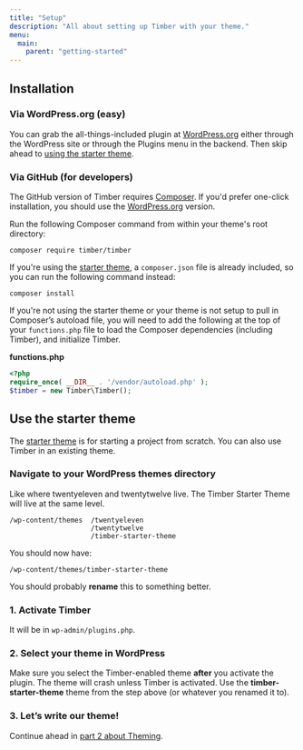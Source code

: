 ```yaml
---
title: "Setup"
description: "All about setting up Timber with your theme."
menu:
  main:
    parent: "getting-started"
---
```


## Installation

### Via WordPress.org (easy)

You can grab the all-things-included plugin at [WordPress.org](http://wordpress.org/plugins/timber-library/) either through the WordPress site or through the Plugins menu in the backend. Then skip ahead to [using the starter theme](#use-the-starter-theme).

### Via GitHub (for developers)

The GitHub version of Timber requires [Composer](https://getcomposer.org/download/). If you'd prefer one-click installation, you should use the [WordPress.org](https://wordpress.org/plugins/timber-library/) version.

Run the following Composer command from within your theme's root directory:

```shell
composer require timber/timber
```

If you're using the [starter theme](https://github.com/timber/starter-theme), a `composer.json` file is already included, so you can run the following command instead:

```shell
composer install
```

If you're not using the starter theme or your theme is not setup to pull in Composer’s autoload file, you will need to add the following at the top of your `functions.php` file to load the Composer dependencies (including Timber), and initialize Timber.

**functions.php**

```php
<?php
require_once( __DIR__ . '/vendor/autoload.php' );
$timber = new Timber\Timber();
```

## Use the starter theme

The [starter theme](https://github.com/timber/starter-theme) is for starting a project from scratch. You can also use Timber in an existing theme.

### Navigate to your WordPress themes directory

Like where twentyeleven and twentytwelve live. The Timber Starter Theme will live at the same level.

	/wp-content/themes	/twentyeleven
						/twentytwelve
						/timber-starter-theme

You should now have:

	/wp-content/themes/timber-starter-theme

You should probably **rename** this to something better.

### 1. Activate Timber

It will be in `wp-admin/plugins.php`.

### 2. Select your theme in WordPress

Make sure you select the Timber-enabled theme **after** you activate the plugin. The theme will crash unless Timber is activated. Use the **timber-starter-theme** theme from the step above (or whatever you renamed it to).

### 3. Let’s write our theme!

Continue ahead in [part 2 about Theming](https://timber.github.io/docs/getting-started/theming/).
